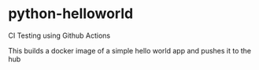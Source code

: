 # python-helloworld
CI Testing using Github Actions

This builds a docker image of a simple hello world app and pushes it to the hub
